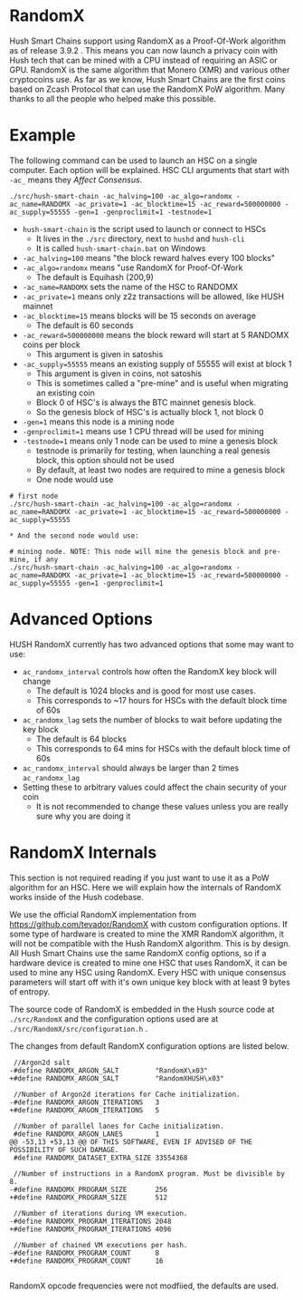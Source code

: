 # RandomX

Hush Smart Chains support using RandomX as a Proof-Of-Work algorithm as of release 3.9.2 .
This means you can now launch a privacy coin with Hush tech that can be mined with a CPU
instead of requiring an ASIC or GPU. RandomX is the same algorithm that Monero (XMR) and
various other cryptocoins use. As far as we know, Hush Smart Chains are the first coins
based on Zcash Protocol that can use the RandomX PoW algorithm. Many thanks to all the
people who helped make this possible.

# Example

The following command can be used to launch an HSC on a single computer. Each option will be explained.
HSC CLI arguments that start with `-ac_` means they *Affect Consensus*.

```
./src/hush-smart-chain -ac_halving=100 -ac_algo=randomx -ac_name=RANDOMX -ac_private=1 -ac_blocktime=15 -ac_reward=500000000 -ac_supply=55555 -gen=1 -genproclimit=1 -testnode=1
```

  * `hush-smart-chain` is the script used to launch or connect to HSCs
    * It lives in the `./src` directory, next to `hushd` and `hush-cli`
    * It is called `hush-smart-chain.bat` on Windows
  * `-ac_halving=100` means "the block reward halves every 100 blocks"
  * `-ac_algo=randomx` means "use RandomX for Proof-Of-Work
    * The default is Equihash (200,9)
  * `-ac_name=RANDOMX` sets the name of the HSC to RANDOMX
  * `-ac_private=1` means only z2z transactions will be allowed, like HUSH mainnet
  * `-ac_blocktime=15` means blocks will be 15 seconds on average
    * The default is 60 seconds
  * `-ac_reward=500000000` means the block reward will start at 5 RANDOMX coins per block
    * This argument is given in satoshis
  * `-ac_supply=55555` means an existing supply of 55555 will exist at block 1
    * This argument is given in coins, not satoshis
    * This is sometimes called a "pre-mine" and is useful when migrating an existing coin
    * Block 0 of HSC's is always the BTC mainnet genesis block.
    * So the genesis block of HSC's is actually block 1, not block 0
  * `-gen=1` means this node is a mining node
  * `-genproclimit=1` means use 1 CPU thread will be used for mining
  * `-testnode=1` means only 1 node can be used to mine a genesis block
    * testnode is primarily for testing, when launching a real genesis block, this option should not be used
    * By default, at least two nodes are required to mine a genesis block
    * One node would use
```
# first node
./src/hush-smart-chain -ac_halving=100 -ac_algo=randomx -ac_name=RANDOMX -ac_private=1 -ac_blocktime=15 -ac_reward=500000000 -ac_supply=55555
```
    * And the second node would use:
```
# mining node. NOTE: This node will mine the genesis block and pre-mine, if any
./src/hush-smart-chain -ac_halving=100 -ac_algo=randomx -ac_name=RANDOMX -ac_private=1 -ac_blocktime=15 -ac_reward=500000000 -ac_supply=55555 -gen=1 -genproclimit=1
```

# Advanced Options

HUSH RandomX currently has two advanced options that some may want to use:

  * `ac_randomx_interval` controls how often the RandomX key block will change
    * The default is 1024 blocks and is good for most use cases.
    * This corresponds to ~17 hours for HSCs with the default block time of 60s
  * `ac_randomx_lag` sets the number of blocks to wait before updating the key block
    * The default is 64 blocks
    * This corresponds to 64 mins for HSCs with the default block time of 60s
  * `ac_randomx_interval` should always be larger than 2 times `ac_randomx_lag`
  * Setting these to arbitrary values could affect the chain security of your coin
    * It is not recommended to change these values unless you are really sure why you are doing it

# RandomX Internals

This section is not required reading if you just want to use it as a PoW algorithm for an HSC. Here we will explain how the internals of RandomX works inside of the Hush codebase.

We use the official RandomX implementation from https://github.com/tevador/RandomX with custom configuration options. If some type of hardware is created to mine the XMR RandomX algorithm, it will not be compatible with the Hush RandomX algorithm. This is by design. All Hush Smart Chains use the same RandomX config options, so if a hardware device is created to mine one HSC that uses RandomX, it can be used to mine any HSC using RandomX. Every HSC with unique consensus parameters will start off with it's own unique key block with at least 9 bytes of entropy.

The source code of RandomX is embedded in the Hush source code at `./src/RandomX` and the configuration options used are at `./src/RandomX/src/configuration.h` .

The changes from default RandomX configuration options are listed below.

```
 //Argon2d salt
-#define RANDOMX_ARGON_SALT         "RandomX\x03"
+#define RANDOMX_ARGON_SALT         "RandomXHUSH\x03"

 //Number of Argon2d iterations for Cache initialization.
-#define RANDOMX_ARGON_ITERATIONS   3
+#define RANDOMX_ARGON_ITERATIONS   5
 
 //Number of parallel lanes for Cache initialization.
 #define RANDOMX_ARGON_LANES        1
@@ -53,13 +53,13 @@ OF THIS SOFTWARE, EVEN IF ADVISED OF THE POSSIBILITY OF SUCH DAMAGE.
 #define RANDOMX_DATASET_EXTRA_SIZE 33554368
 
 //Number of instructions in a RandomX program. Must be divisible by 8.
-#define RANDOMX_PROGRAM_SIZE       256
+#define RANDOMX_PROGRAM_SIZE       512
 
 //Number of iterations during VM execution.
-#define RANDOMX_PROGRAM_ITERATIONS 2048
+#define RANDOMX_PROGRAM_ITERATIONS 4096
 
 //Number of chained VM executions per hash.
-#define RANDOMX_PROGRAM_COUNT      8
+#define RANDOMX_PROGRAM_COUNT      16
 
```
RandomX opcode frequencies were not modfiied, the defaults are used.

